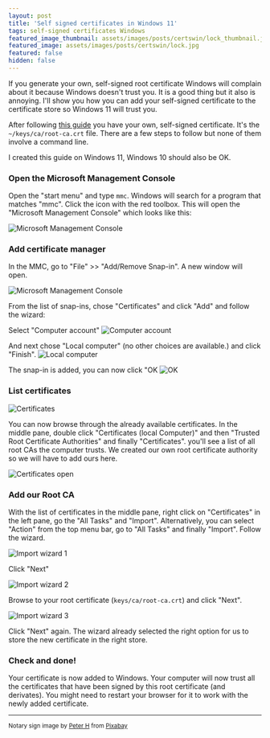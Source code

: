 ```yaml
---
layout: post
title: 'Self signed certificates in Windows 11'
tags: self-signed certificates Windows
featured_image_thumbnail: assets/images/posts/certswin/lock_thumbnail.jpg
featured_image: assets/images/posts/certswin/lock.jpg
featured: false
hidden: false
---
```


If you generate your own, self-signed root certificate Windows will complain about it because Windows doesn't trust you.
It is a good thing but it also is annoying. I'll show you how you can add your self-signed certificate to the certificate store so 
Windows 11 will trust you.

<!--more-->

After following [this guide](https://bert.emelis.net/posts/1-Certificate-management) you have your own, self-signed certificate. It's the `~/keys/ca/root-ca.crt` file. There are a few steps to follow but none of them involve a command line.

I created this guide on Windows 11, Windows 10 should also be OK.

### Open the Microsoft Management Console

Open the "start menu" and type `mmc`. Windows will search for a program that matches "mmc". Click the icon with the red toolbox. This will open the "Microsoft Management Console" which looks like this:

![Microsoft Management Console](/assets/images/posts/certswin/01-mmc.png)

### Add certificate manager

In the MMC, go to "File" >> "Add/Remove Snap-in". A new window will open.

![Microsoft Management Console](/assets/images/posts/certswin/02-snapin.png)

From the list of snap-ins, chose "Certificates" and click "Add" and follow the wizard:

Select "Computer account"
![Computer account](/assets/images/posts/certswin/03-compacc.png)

And next chose "Local computer" (no other choices are available.) and click "Finish".
![Local computer](/assets/images/posts/certswin/04-localcomp.png)

The snap-in is added, you can now click "OK
![OK](/assets/images/posts/certswin/05-ok.png)

### List certificates

![Certificates](/assets/images/posts/certswin/06-certificates.png)

You can now browse through the already available certificates. In the middle pane, double click "Certificates (local Computer)" and then "Trusted Root Certificate Authorities" and finally "Certificates". you'll see a list of all root CAs the computer trusts. We created our own root certificate authority so we will have to add ours here.

![Certificates open](/assets/images/posts/certswin/07-certificatesopen.png)

### Add our Root CA

With the list of certificates in the middle pane, right click on "Certificates" in the left pane, go the "All Tasks" and "Import". Alternatively, you can select "Action" from the top menu bar, go to "All Tasks" and finally "Import". Follow the wizard.

![Import wizard 1](/assets/images/posts/certswin/08-import1.png)

Click "Next"

![Import wizard 2](/assets/images/posts/certswin/09-import2.png)

Browse to your root certificate (`keys/ca/root-ca.crt`) and click "Next".

![Import wizard 3](/assets/images/posts/certswin/10-import3.png)

Click "Next" again. The wizard already selected the right option for us to store the new certificate in the right store.

### Check and done!

Your certificate is now added to Windows. Your computer will now trust all the certificates that have been signed by this root certificate (and derivates). You might need to restart your browser for it to work with the newly added certificate.

---

<small>Notary sign image by <a href="https://pixabay.com/users/tama66-1032521/?utm_source=link-attribution&amp;utm_medium=referral&amp;utm_campaign=image&amp;utm_content=3617525">Peter H</a> from <a href="https://pixabay.com/?utm_source=link-attribution&amp;utm_medium=referral&amp;utm_campaign=image&amp;utm_content=3617525">Pixabay</a></small>
